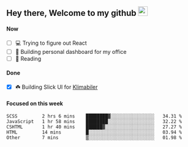 ## Hey there, Welcome to my github <img src="https://media.giphy.com/media/hvRJCLFzcasrR4ia7z/giphy.gif" width="25px">

#### Now
- [ ] 💻 Trying to figure out React
- [ ] 🚀 Building personal dashboard for my office
- [ ] 📕 Reading

#### Done
- [x] ☘️ Building Slick UI for [Klimabiler](https://klimabiler.dk)
 
 #### Focused on this week
<!--START_SECTION:waka-->

```text
SCSS         2 hrs 6 mins    ████████▓░░░░░░░░░░░░░░░░   34.31 %
JavaScript   1 hr 58 mins    ████████░░░░░░░░░░░░░░░░░   32.22 %
CSHTML       1 hr 40 mins    ██████▓░░░░░░░░░░░░░░░░░░   27.27 %
HTML         14 mins         █░░░░░░░░░░░░░░░░░░░░░░░░   03.94 %
Other        7 mins          ▒░░░░░░░░░░░░░░░░░░░░░░░░   01.98 %
```

<!--END_SECTION:waka-->

